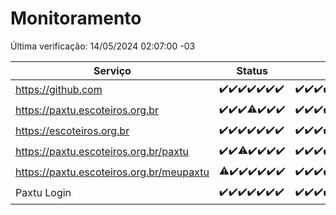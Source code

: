 # Monitoramento

Última verificação: 14/05/2024 02:07:00 -03

|Serviço|Status|Últimas 24h|
|---|---|---|
|https://github.com|<span title="2024-05-07: OK=24">✔️</span><span title="2024-05-08: OK=24">✔️</span><span title="2024-05-09: OK=24">✔️</span><span title="2024-05-10: OK=24">✔️</span><span title="2024-05-11: OK=24">✔️</span><span title="2024-05-12: OK=24">✔️</span><span title="2024-05-13: OK=5">✔️</span>|<span title="13/05/2024 02:08:00 -03 : 200">✔️</span><span title="13/05/2024 03:09:00 -03 : 200">✔️</span><span title="13/05/2024 04:07:00 -03 : 200">✔️</span><span title="13/05/2024 05:09:00 -03 : 200">✔️</span><span title="13/05/2024 06:07:00 -03 : 200">✔️</span><span title="13/05/2024 07:07:00 -03 : 200">✔️</span><span title="13/05/2024 08:04:00 -03 : 200">✔️</span><span title="13/05/2024 09:12:00 -03 : 200">✔️</span><span title="13/05/2024 10:08:00 -03 : 200">✔️</span><span title="13/05/2024 11:06:00 -03 : 200">✔️</span><span title="13/05/2024 12:07:00 -03 : 200">✔️</span><span title="13/05/2024 13:08:00 -03 : 200">✔️</span><span title="13/05/2024 14:04:00 -03 : 200">✔️</span><span title="13/05/2024 15:07:00 -03 : 200">✔️</span><span title="13/05/2024 16:03:00 -03 : 200">✔️</span><span title="13/05/2024 17:06:00 -03 : 200">✔️</span><span title="13/05/2024 18:05:00 -03 : 200">✔️</span><span title="13/05/2024 19:05:00 -03 : 200">✔️</span><span title="13/05/2024 20:07:00 -03 : 200">✔️</span><span title="13/05/2024 21:31:00 -03 : 200">✔️</span><span title="13/05/2024 22:44:00 -03 : 200">✔️</span><span title="13/05/2024 23:20:00 -03 : 200">✔️</span><span title="14/05/2024 00:08:00 -03 : 200">✔️</span><span title="14/05/2024 01:07:00 -03 : 200">✔️</span><span title="14/05/2024 02:07:00 -03 : 200">✔️</span>|
|https://paxtu.escoteiros.org.br|<span title="2024-05-07: OK=24">✔️</span><span title="2024-05-08: OK=24">✔️</span><span title="2024-05-09: OK=24">✔️</span><span title="2024-05-10: OK=23, Falhas=1">⚠️</span><span title="2024-05-11: OK=24">✔️</span><span title="2024-05-12: OK=24">✔️</span><span title="2024-05-13: OK=5">✔️</span>|<span title="13/05/2024 02:08:00 -03 : 200">✔️</span><span title="13/05/2024 03:09:00 -03 : 200">✔️</span><span title="13/05/2024 04:07:00 -03 : 200">✔️</span><span title="13/05/2024 05:09:00 -03 : 200">✔️</span><span title="13/05/2024 06:07:00 -03 : 200">✔️</span><span title="13/05/2024 07:07:00 -03 : 200">✔️</span><span title="13/05/2024 08:04:00 -03 : 0">❌</span><span title="13/05/2024 09:12:00 -03 : 200">✔️</span><span title="13/05/2024 10:08:00 -03 : 200">✔️</span><span title="13/05/2024 11:06:00 -03 : 200">✔️</span><span title="13/05/2024 12:07:00 -03 : 200">✔️</span><span title="13/05/2024 13:08:00 -03 : 200">✔️</span><span title="13/05/2024 14:04:00 -03 : 200">✔️</span><span title="13/05/2024 15:07:00 -03 : 200">✔️</span><span title="13/05/2024 16:03:00 -03 : 200">✔️</span><span title="13/05/2024 17:06:00 -03 : 200">✔️</span><span title="13/05/2024 18:05:00 -03 : 200">✔️</span><span title="13/05/2024 19:05:00 -03 : 200">✔️</span><span title="13/05/2024 20:07:00 -03 : 200">✔️</span><span title="13/05/2024 21:31:00 -03 : 200">✔️</span><span title="13/05/2024 22:44:00 -03 : 200">✔️</span><span title="13/05/2024 23:20:00 -03 : 200">✔️</span><span title="14/05/2024 00:08:00 -03 : 200">✔️</span><span title="14/05/2024 01:07:00 -03 : 200">✔️</span><span title="14/05/2024 02:07:00 -03 : 200">✔️</span>|
|https://escoteiros.org.br|<span title="2024-05-07: OK=24">✔️</span><span title="2024-05-08: OK=24">✔️</span><span title="2024-05-09: OK=24">✔️</span><span title="2024-05-10: OK=24">✔️</span><span title="2024-05-11: OK=24">✔️</span><span title="2024-05-12: OK=24">✔️</span><span title="2024-05-13: OK=5">✔️</span>|<span title="13/05/2024 02:08:00 -03 : 200">✔️</span><span title="13/05/2024 03:09:00 -03 : 200">✔️</span><span title="13/05/2024 04:07:00 -03 : 200">✔️</span><span title="13/05/2024 05:09:00 -03 : 200">✔️</span><span title="13/05/2024 06:07:00 -03 : 200">✔️</span><span title="13/05/2024 07:07:00 -03 : 200">✔️</span><span title="13/05/2024 08:04:00 -03 : 200">✔️</span><span title="13/05/2024 09:12:00 -03 : 200">✔️</span><span title="13/05/2024 10:08:00 -03 : 200">✔️</span><span title="13/05/2024 11:06:00 -03 : 200">✔️</span><span title="13/05/2024 12:07:00 -03 : 200">✔️</span><span title="13/05/2024 13:08:00 -03 : 200">✔️</span><span title="13/05/2024 14:04:00 -03 : 200">✔️</span><span title="13/05/2024 15:07:00 -03 : 200">✔️</span><span title="13/05/2024 16:04:00 -03 : 200">✔️</span><span title="13/05/2024 17:06:00 -03 : 200">✔️</span><span title="13/05/2024 18:05:00 -03 : 200">✔️</span><span title="13/05/2024 19:05:00 -03 : 200">✔️</span><span title="13/05/2024 20:07:00 -03 : 200">✔️</span><span title="13/05/2024 21:31:00 -03 : 200">✔️</span><span title="13/05/2024 22:44:00 -03 : 200">✔️</span><span title="13/05/2024 23:20:00 -03 : 200">✔️</span><span title="14/05/2024 00:08:00 -03 : 200">✔️</span><span title="14/05/2024 01:07:00 -03 : 200">✔️</span><span title="14/05/2024 02:07:00 -03 : 200">✔️</span>|
|https://paxtu.escoteiros.org.br/paxtu|<span title="2024-05-07: OK=24">✔️</span><span title="2024-05-08: OK=24">✔️</span><span title="2024-05-09: OK=23, Falhas=1">⚠️</span><span title="2024-05-10: OK=24">✔️</span><span title="2024-05-11: OK=24">✔️</span><span title="2024-05-12: OK=24">✔️</span><span title="2024-05-13: OK=5">✔️</span>|<span title="13/05/2024 02:08:00 -03 : 200">✔️</span><span title="13/05/2024 03:09:00 -03 : 200">✔️</span><span title="13/05/2024 04:07:00 -03 : 200">✔️</span><span title="13/05/2024 05:09:00 -03 : 200">✔️</span><span title="13/05/2024 06:07:00 -03 : 200">✔️</span><span title="13/05/2024 07:07:00 -03 : 200">✔️</span><span title="13/05/2024 08:04:00 -03 : 200">✔️</span><span title="13/05/2024 09:12:00 -03 : 200">✔️</span><span title="13/05/2024 10:08:00 -03 : 200">✔️</span><span title="13/05/2024 11:06:00 -03 : 200">✔️</span><span title="13/05/2024 12:07:00 -03 : 200">✔️</span><span title="13/05/2024 13:08:00 -03 : 200">✔️</span><span title="13/05/2024 14:04:00 -03 : 200">✔️</span><span title="13/05/2024 15:07:00 -03 : 200">✔️</span><span title="13/05/2024 16:04:00 -03 : 200">✔️</span><span title="13/05/2024 17:06:00 -03 : 200">✔️</span><span title="13/05/2024 18:05:00 -03 : 200">✔️</span><span title="13/05/2024 19:05:00 -03 : 200">✔️</span><span title="13/05/2024 20:07:00 -03 : 200">✔️</span><span title="13/05/2024 21:31:00 -03 : 200">✔️</span><span title="13/05/2024 22:44:00 -03 : 200">✔️</span><span title="13/05/2024 23:20:00 -03 : 200">✔️</span><span title="14/05/2024 00:08:00 -03 : 200">✔️</span><span title="14/05/2024 01:07:00 -03 : 200">✔️</span><span title="14/05/2024 02:07:00 -03 : 200">✔️</span>|
|https://paxtu.escoteiros.org.br/meupaxtu|<span title="2024-05-07: OK=23, Falhas=1">⚠️</span><span title="2024-05-08: OK=24">✔️</span><span title="2024-05-09: OK=24">✔️</span><span title="2024-05-10: OK=24">✔️</span><span title="2024-05-11: OK=24">✔️</span><span title="2024-05-12: OK=24">✔️</span><span title="2024-05-13: OK=5">✔️</span>|<span title="13/05/2024 02:08:00 -03 : 200">✔️</span><span title="13/05/2024 03:09:00 -03 : 200">✔️</span><span title="13/05/2024 04:07:00 -03 : 200">✔️</span><span title="13/05/2024 05:10:00 -03 : 200">✔️</span><span title="13/05/2024 06:07:00 -03 : 200">✔️</span><span title="13/05/2024 07:07:00 -03 : 200">✔️</span><span title="13/05/2024 08:04:00 -03 : 200">✔️</span><span title="13/05/2024 09:12:00 -03 : 200">✔️</span><span title="13/05/2024 10:08:00 -03 : 200">✔️</span><span title="13/05/2024 11:06:00 -03 : 200">✔️</span><span title="13/05/2024 12:07:00 -03 : 200">✔️</span><span title="13/05/2024 13:08:00 -03 : 200">✔️</span><span title="13/05/2024 14:04:00 -03 : 200">✔️</span><span title="13/05/2024 15:07:00 -03 : 200">✔️</span><span title="13/05/2024 16:04:00 -03 : 200">✔️</span><span title="13/05/2024 17:06:00 -03 : 200">✔️</span><span title="13/05/2024 18:05:00 -03 : 200">✔️</span><span title="13/05/2024 19:05:00 -03 : 200">✔️</span><span title="13/05/2024 20:07:00 -03 : 200">✔️</span><span title="13/05/2024 21:31:00 -03 : 200">✔️</span><span title="13/05/2024 22:44:00 -03 : 200">✔️</span><span title="13/05/2024 23:20:00 -03 : 200">✔️</span><span title="14/05/2024 00:08:00 -03 : 200">✔️</span><span title="14/05/2024 01:07:00 -03 : 200">✔️</span><span title="14/05/2024 02:07:00 -03 : 200">✔️</span>|
|Paxtu Login|<span title="2024-05-07: OK=24">✔️</span><span title="2024-05-08: OK=24">✔️</span><span title="2024-05-09: OK=24">✔️</span><span title="2024-05-10: OK=24">✔️</span><span title="2024-05-11: OK=24">✔️</span><span title="2024-05-12: OK=24">✔️</span><span title="2024-05-13: OK=5">✔️</span>|<span title="13/05/2024 02:08:00 -03 : 200">✔️</span><span title="13/05/2024 03:09:00 -03 : 200">✔️</span><span title="13/05/2024 04:07:00 -03 : 200">✔️</span><span title="13/05/2024 05:10:00 -03 : 200">✔️</span><span title="13/05/2024 06:07:00 -03 : 200">✔️</span><span title="13/05/2024 07:07:00 -03 : 200">✔️</span><span title="13/05/2024 08:04:00 -03 : 200">✔️</span><span title="13/05/2024 09:12:00 -03 : 200">✔️</span><span title="13/05/2024 10:08:00 -03 : 200">✔️</span><span title="13/05/2024 11:06:00 -03 : 200">✔️</span><span title="13/05/2024 12:07:00 -03 : 200">✔️</span><span title="13/05/2024 13:08:00 -03 : 200">✔️</span><span title="13/05/2024 14:04:00 -03 : 200">✔️</span><span title="13/05/2024 15:07:00 -03 : 200">✔️</span><span title="13/05/2024 16:04:00 -03 : 200">✔️</span><span title="13/05/2024 17:06:00 -03 : 200">✔️</span><span title="13/05/2024 18:05:00 -03 : 200">✔️</span><span title="13/05/2024 19:05:00 -03 : 200">✔️</span><span title="13/05/2024 20:07:00 -03 : 200">✔️</span><span title="13/05/2024 21:31:00 -03 : 200">✔️</span><span title="13/05/2024 22:44:00 -03 : 200">✔️</span><span title="13/05/2024 23:20:00 -03 : 200">✔️</span><span title="14/05/2024 00:08:00 -03 : 200">✔️</span><span title="14/05/2024 01:07:00 -03 : 200">✔️</span><span title="14/05/2024 02:07:00 -03 : 200">✔️</span>|
